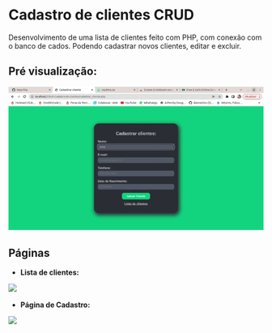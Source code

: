 
# Cadastro de clientes CRUD

Desenvolvimento de uma lista de clientes feito com PHP, com conexão com o banco de cados.
Podendo cadastrar novos clientes, editar e excluir. 

## Pré visualização:

<div>
  <img src="img/gif.gif" width="550px">
</div>

## Páginas

- **Lista de clientes:**

<div>
  <img src="https://user-images.githubusercontent.com/90710466/183313582-4aa1dc3c-ab99-488b-aa57-4238369db2fe.png" width="500px" />
</div>

- **Página de Cadastro:**

<div>
  <img src="https://user-images.githubusercontent.com/90710466/183313632-0b92cee4-52c8-4a66-bd73-4d99bd6d484a.png" width="500px" />
</div>
